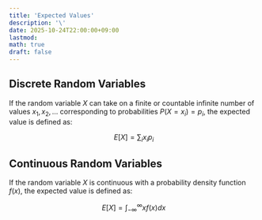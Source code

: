 ```yaml
---
title: 'Expected Values'
description: '\'
date: 2025-10-24T22:00:00+09:00
lastmod: 
math: true
draft: false
---
```


## Discrete Random Variables

If the random variable $X$ can take on a finite or countable infinite number of values $x_1, x_2, \ldots$ corresponding to probabilities $P(X=x_i) = p_i$, the expected value is defined as:

$$E[X] = \sum_{i} x_i p_i$$

## Continuous Random Variables

If the random variable $X$ is continuous with a probability density function $f(x)$, the expected value is defined as:

$$E[X] = \int_{-\infty}^{\infty} x f(x) dx$$
